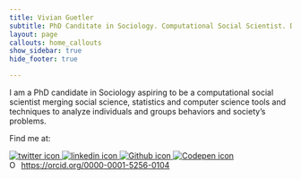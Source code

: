 ```yaml
---
title: Vivian Guetler
subtitle: PhD Canditate in Sociology. Computational Social Scientist. Data Scientist
layout: page
callouts: home_callouts
show_sidebar: true
hide_footer: true

---
```

I am a PhD candidate in Sociology aspiring to be a computational social scientist merging social science, statistics and computer science tools and techniques to analyze individuals and groups behaviors and society’s problems.

Find me at:

<a href="https://twitter.com/Vivfiona">
            <img src="images/Twitter_Social_Icon.png" alt="twitter icon">
        </a>
        <a href="https://www.linkedin.com/in/vivianguetler/">
            <img src="images/In_icon.png" alt="linkedin icon">
        </a>
        <a href="https://github.com/vguetler">
            <img src="images/GitHub_Mark.png" alt="Github icon">
        </a>
        <a href="https://codepen.io/vguetler/">
            <img src="images/Codepen_icon.png" alt="Codepen icon">

<a href="https://scholar.google.com/citations?hl=en&user=0G8LgsYAAAAJ&view_op=list_works&authuser=1&gmla=AJsN-F4inPXhVAoqjhbLADKcJZ0C6FCbSCyDNQ5ARO_g85PmDg8C_cxDhNn2E1yzB8souySN8xp1zALUKyo1FCkYIISa-iQ9vA">
</a>


<div itemscope itemtype="https://schema.org/Person"><a itemprop="sameAs" content="https://orcid.org/0000-0001-5256-0104" href="https://orcid.org/0000-0001-5256-0104" target="orcid.widget" rel="me noopener noreferrer" style="vertical-align:top;"><img src="https://orcid.org/sites/default/files/images/orcid_16x16.png" style="width:1em;margin-right:.5em;" alt="ORCID iD icon">https://orcid.org/0000-0001-5256-0104</a></div>